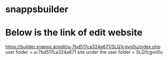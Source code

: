 # snappsbuilder
# Below is the link of edit website
https://builder.snapps.ai/edit/u-7bd517ca324a671/SLQ1cgvn0u/index.php
user folder = u-7bd517ca324a671
site under the user folder = SLQ1cgvn0u

